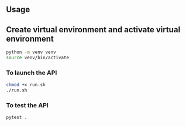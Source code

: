 ## Usage
## Create virtual environment and activate virtual environment
```bash
python -m venv venv
source venv/bin/activate
```

### To launch the API
```bash
chmod +x run.sh
./run.sh
```

### To test the API
```bash
pytest .
```
